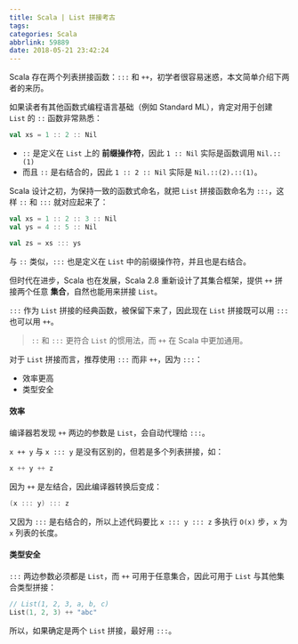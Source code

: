 ```yaml
---
title: Scala | List 拼接考古
tags:
categories: Scala
abbrlink: 59889
date: 2018-05-21 23:42:24
---
```


Scala 存在两个列表拼接函数：`:::` 和 `++`，初学者很容易迷惑，本文简单介绍下两者的来历。

如果读者有其他函数式编程语言基础（例如 Standard ML），肯定对用于创建 `List` 的 `::` 函数非常熟悉：

```Scala
val xs = 1 :: 2 :: Nil
```

<!-- more -->

* `::` 是定义在 `List` 上的 **前缀操作符**，因此 `1 :: Nil` 实际是函数调用 `Nil.::(1)`
* 而且 `::` 是右结合的，因此 `1 :: 2 :: Nil` 实际是 `Nil.::(2).::(1)`。

Scala 设计之初，为保持一致的函数式命名，就把 `List` 拼接函数命名为 `:::`，这样 `::` 和 `:::` 就对应起来了：

```Scala
val xs = 1 :: 2 :: 3 :: Nil
val ys = 4 :: 5 :: Nil

val zs = xs ::: ys
```

与 `::` 类似，`:::` 也是定义在 `List` 中的前缀操作符，并且也是右结合。

但时代在进步，Scala 也在发展，Scala 2.8 重新设计了其集合框架，提供 `++` 拼接两个任意 **集合**，自然也能用来拼接 `List`。

`:::` 作为 `List` 拼接的经典函数，被保留下来了，因此现在 `List` 拼接既可以用 `:::` 也可以用 `++`。

>`::` 和 `:::` 更符合 `List` 的惯用法，而 `++` 在 Scala 中更加通用。

对于 `List` 拼接而言，推荐使用 `:::` 而非 `++`，因为 `:::`：

* 效率更高
* 类型安全

#### 效率

编译器若发现 `++` 两边的参数是 `List`，会自动代理给 `:::`。

`x ++ y` 与 `x ::: y` 是没有区别的，但若是多个列表拼接，如：

```Scala
x ++ y ++ z
```

因为 `++` 是左结合，因此编译器转换后变成：

```Scala
(x ::: y) ::: z
```

又因为 `:::` 是右结合的，所以上述代码要比 `x ::: y ::: z` 多执行 `O(x)` 步，`x` 为 `x` 列表的长度。

#### 类型安全

`:::` 两边参数必须都是 `List`，而 `++` 可用于任意集合，因此可用于 `List` 与其他集合类型拼接：

```Scala
// List(1, 2, 3, a, b, c)
List(1, 2, 3) ++ "abc"
```

所以，如果确定是两个 `List` 拼接，最好用 `:::`。